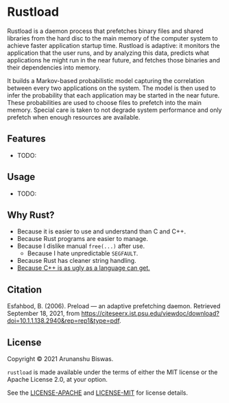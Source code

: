 # Rustload

Rustload is a daemon process that prefetches binary files and shared
libraries from the hard disc to the main memory of the computer system to
achieve faster application startup time. Rustload is adaptive: it monitors
the application that the user runs, and by analyzing this data, predicts
what applications he might run in the near future, and fetches those
binaries and their dependencies into memory.

It builds a Markov-based probabilistic model capturing the correlation
between every two applications on the system. The model is then used to
infer the probability that each application may be started in the near
future. These probabilities are used to choose files to prefetch into the
main memory. Special care is taken to not degrade system performance and
only prefetch when enough resources are available.

## Features

- TODO:

## Usage

- TODO:

## Why Rust?

- Because it is easier to use and understand than C and C++.
- Because Rust programs are easier to manage.
- Because I dislike manual `free(...)` after use.
  - Because I hate unpredictable `SEGFAULT`.
- Because Rust has cleaner string handling.
- [Because C++ is as ugly as a language can get.][torvalds_cpp]

## Citation

Esfahbod, B. (2006). Preload — an adaptive prefetching daemon. Retrieved
September 18, 2021, from
<https://citeseerx.ist.psu.edu/viewdoc/download?doi=10.1.1.138.2940&rep=rep1&type=pdf>.

## License

Copyright © 2021 Arunanshu Biswas.

`rustload` is made available under the terms of either the MIT license or the
Apache License 2.0, at your option.

See the [LICENSE-APACHE][apache] and [LICENSE-MIT][mit] for license details.

[torvalds_cpp]: <http://harmful.cat-v.org/software/c++/linus>
[apache]: LICENSE-APACHE
[mit]: LICENSE-MIT
